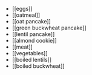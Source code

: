 - [[eggs]]
- [[oatmeal]]
- [[oat pancake]]
- [[green buckwheat pancake]]
- [[lentil pancake]]
- [[almond cookie]]
- [[meat]]
- [[vegetables]]
- [[boiled lentils]]
- [[boiled buckwheat]]